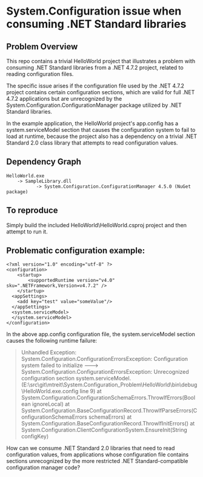 # System.Configuration issue when consuming .NET Standard libraries

## Problem Overview
This repo contains a trivial HelloWorld project that illustrates a problem with consuming .NET Standard libraries from a .NET 4.7.2 project, related to reading configuration files.

The specific issue arises if the configuration file used by the .NET 4.7.2 project contains certain configuration sections, which are valid for full .NET 4.7.2 applications but are unrecognized by the System.Configuration.ConfigurationManager package utilized by .NET Standard libraries.

In the example application, the HelloWorld project's app.config has a system.serviceModel section that causes the configuration system to fail to load at runtime, because the project also has a dependency on a trivial .NET Standard 2.0 class library that attempts to read configuration values.

## Dependency Graph
	HelloWorld.exe
        -> SampleLibrary.dll
               -> System.Configuration.ConfigurationManager 4.5.0 (NuGet package)

## To reproduce
Simply build the included HelloWorld\HelloWorld.csproj project and then attempt to run it.

## Problematic configuration example:
    <?xml version="1.0" encoding="utf-8" ?>
    <configuration>
        <startup> 
            <supportedRuntime version="v4.0" sku=".NETFramework,Version=v4.7.2" />
        </startup>
      <appSettings>
        <add key="test" value="someValue"/>
      </appSettings>
      <system.serviceModel>
      </system.serviceModel>
    </configuration>

In the above app.config configuration file, the system.serviceModel section causes the following runtime failure:

> Unhandled Exception: System.Configuration.ConfigurationErrorsException: Configuration system failed to initialize ---> System.Configuration.ConfigurationErrorsException: Unrecognized configuration
section system.serviceModel. (E:\src\git\mtreit\System.Configuration_Problem\HelloWorld\bin\debug\HelloWorld.exe.config line 9)
   at System.Configuration.ConfigurationSchemaErrors.ThrowIfErrors(Boolean ignoreLocal)
   at System.Configuration.BaseConfigurationRecord.ThrowIfParseErrors(ConfigurationSchemaErrors schemaErrors)
   at System.Configuration.BaseConfigurationRecord.ThrowIfInitErrors()
   at System.Configuration.ClientConfigurationSystem.EnsureInit(String configKey)

How can we consume .NET Standard 2.0 libraries that need to read configuration values, from applications whose configuration file contains sections unrecognized by the more restricted .NET Standard-compatible configuration manager code? 

